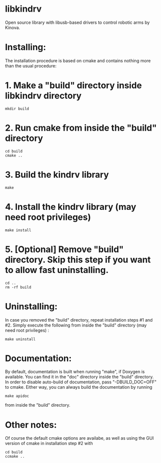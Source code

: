 libkindrv
====================

Open source library with libusb-based drivers to control robotic arms by Kinova.


Installing:
====================

The installation procedure is based on cmake and contains nothing
more than the usual procedure:

  # 1. Make a "build" directory inside libkindrv directory

    mkdir build

  # 2. Run cmake from inside the "build" directory

    cd build
    cmake ..

  # 3. Build the kindrv library

    make

  # 4. Install the kindrv library (may need root privileges)

    make install

  # 5. [Optional] Remove "build" directory. Skip this step if you want to allow fast uninstalling.

    cd ..
    rm -rf build


Uninstalling:
====================
In case you removed the "build" directory, repeat installation steps #1 and #2.
Simply execute the following from inside the "build" directory (may need root privileges) :

    make uninstall



Documentation:
====================
By default, documentation is built when running "make", if Doxygen is available.
You can find it in the "doc" directory inside the "build" directory.
In order to disable auto-build of documentation, pass "-DBUILD_DOC=OFF" to cmake.
Either way, you can always build the documentation by running

    make apidoc

from inside the "build" directory.



Other notes:
====================
Of course the default cmake options are availabe, as well as
using the GUI version of cmake in installation step #2 with

    cd build
    ccmake ..


